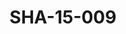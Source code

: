 ---
pid: SHA-15-009
title: SHA-15-009
language: ar
collection: شرحبيل احمد
original_label: 
rights: شرحبيل احمد
location_of_original: شرحبيل احمد
photographer_or_studio: 
scanned_from: photograph 10.1 by 15.2
_date: '1991'
location: أثيوبيا، اديس ابابا
description: شرحبيل احمد والفنانين الاخر
additional_notes: 
permission_display: 'yes'
on_server: 'no'
on_website: 'no'
permalink: /archive/ar/sha-15-009.html
layout: photo-page
---